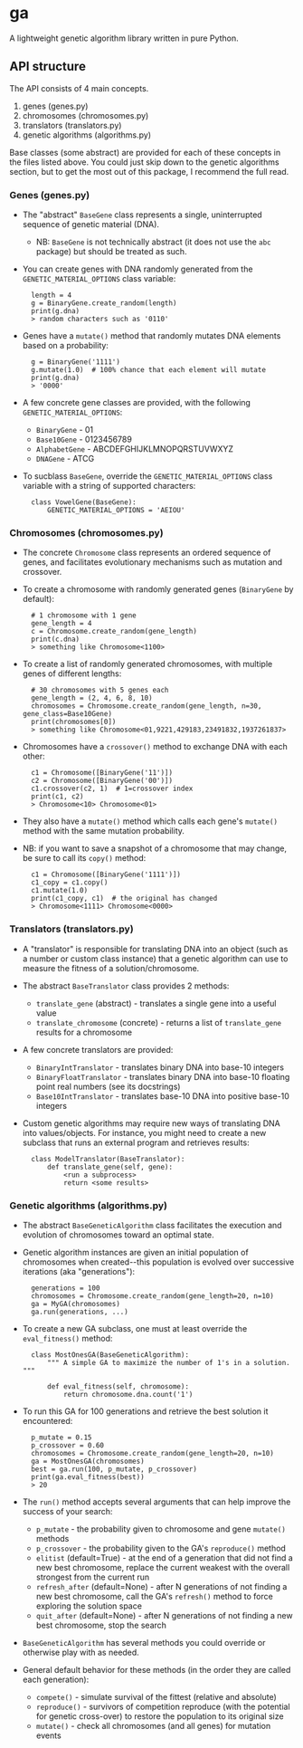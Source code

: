 # ga
A lightweight genetic algorithm library written in pure Python.

## API structure

The API consists of 4 main concepts.

  1. genes (genes.py)
  2. chromosomes (chromosomes.py)
  3. translators (translators.py)
  4. genetic algorithms (algorithms.py)
  
Base classes (some abstract) are provided for each of these concepts in the files listed above.
You could just skip down to the genetic algorithms section, but to get the most out of this package, I recommend the full read.

### Genes (genes.py)

* The "abstract" `BaseGene` class represents a single, uninterrupted sequence of genetic material (DNA).
    * NB: `BaseGene` is not technically abstract (it does not use the `abc` package) but should be treated as such.
* You can create genes with DNA randomly generated from the `GENETIC_MATERIAL_OPTIONS` class variable:

        length = 4
        g = BinaryGene.create_random(length)
        print(g.dna)
        > random characters such as '0110'
        
* Genes have a `mutate()` method that randomly mutates DNA elements based on a probability:
        
        g = BinaryGene('1111')
        g.mutate(1.0)  # 100% chance that each element will mutate
        print(g.dna)
        > '0000'

* A few concrete gene classes are provided, with the following `GENETIC_MATERIAL_OPTIONS`:
    * `BinaryGene` - 01
    * `Base10Gene` - 0123456789
    * `AlphabetGene` - ABCDEFGHIJKLMNOPQRSTUVWXYZ
    * `DNAGene` - ATCG
    
* To sucblass `BaseGene`, override the `GENETIC_MATERIAL_OPTIONS` class variable with a string of supported characters:
  
        class VowelGene(BaseGene):
            GENETIC_MATERIAL_OPTIONS = 'AEIOU'
            
### Chromosomes (chromosomes.py)

* The concrete `Chromosome` class represents an ordered sequence of genes, and facilitates evolutionary mechanisms such as mutation and crossover.
* To create a chromosome with randomly generated genes (`BinaryGene` by default):

        # 1 chromosome with 1 gene
        gene_length = 4
        c = Chromosome.create_random(gene_length)
        print(c.dna)
        > something like Chromosome<1100>
        
* To create a list of randomly generated chromosomes, with multiple genes of different lengths:

        # 30 chromosomes with 5 genes each
        gene_length = (2, 4, 6, 8, 10)
        chromosomes = Chromosome.create_random(gene_length, n=30, gene_class=Base10Gene)
        print(chromosomes[0])
        > something like Chromosome<01,9221,429183,23491832,1937261837>
        
* Chromosomes have a `crossover()` method to exchange DNA with each other:

        c1 = Chromosome([BinaryGene('11')])
        c2 = Chromosome([BinaryGene('00')])
        c1.crossover(c2, 1)  # 1=crossover index
        print(c1, c2)
        > Chromosome<10> Chromosome<01>
        
* They also have a `mutate()` method which calls each gene's `mutate()` method with the same mutation probability.
* NB: if you want to save a snapshot of a chromosome that may change, be sure to call its `copy()` method:

        c1 = Chromosome([BinaryGene('1111')])
        c1_copy = c1.copy()
        c1.mutate(1.0)
        print(c1_copy, c1)  # the original has changed
        > Chromosome<1111> Chromosome<0000>
        
### Translators (translators.py)

* A "translator" is responsible for translating DNA into an object (such as a number or custom class instance) that a genetic algorithm can use to measure the fitness of a solution/chromosome.
* The abstract `BaseTranslator` class provides 2 methods:
    * `translate_gene` (abstract) - translates a single gene into a useful value
    * `translate_chromosome` (concrete) - returns a list of `translate_gene` results for a chromosome

* A few concrete translators are provided:
    * `BinaryIntTranslator` - translates binary DNA into base-10 integers
    * `BinaryFloatTranslator` - translates binary DNA into base-10 floating point real numbers (see its docstrings)
    * `Base10IntTranslator` - translates base-10 DNA into positive base-10 integers
    
* Custom genetic algorithms may require new ways of translating DNA into values/objects. For instance, you might need
to create a new subclass that runs an external program and retrieves results:

        class ModelTranslator(BaseTranslator):
            def translate_gene(self, gene):
                <run a subprocess>
                return <some results>
                
### Genetic algorithms (algorithms.py)

* The abstract `BaseGeneticAlgorithm` class facilitates the execution and evolution of chromosomes toward an optimal state.
* Genetic algorithm instances are given an initial population of chromosomes when created--this population is evolved over successive iterations (aka "generations"):

        generations = 100
        chromosomes = Chromosome.create_random(gene_length=20, n=10)
        ga = MyGA(chromosomes)
        ga.run(generations, ...)

* To create a new GA subclass, one must at least override the `eval_fitness()` method:

        class MostOnesGA(BaseGeneticAlgorithm):
            """ A simple GA to maximize the number of 1's in a solution. """
            
            def eval_fitness(self, chromosome):
                return chromosome.dna.count('1')
                
* To run this GA for 100 generations and retrieve the best solution it encountered:

        p_mutate = 0.15
        p_crossover = 0.60
        chromosomes = Chromosome.create_random(gene_length=20, n=10) 
        ga = MostOnesGA(chromosomes)
        best = ga.run(100, p_mutate, p_crossover)
        print(ga.eval_fitness(best))
        > 20
        
* The `run()` method accepts several arguments that can help improve the success of your search:
    * `p_mutate` - the probability given to chromosome and gene `mutate()` methods
    * `p_crossover` - the probability given to the GA's `reproduce()` method
    * `elitist` (default=True) - at the end of a generation that did not find a new best chromosome, replace the current weakest with the overall strongest from the current run
    * `refresh_after` (default=None) - after N generations of not finding a new best chromosome, call the GA's `refresh()` method to force exploring the solution space
    * `quit_after` (default=None) - after N generations of not finding a new best chromosome, stop the search
* `BaseGeneticAlgorithm` has several methods you could override or otherwise play with as needed. 
* General default behavior for these methods (in the order they are called each generation):
    * `compete()` - simulate survival of the fittest (relative and absolute)
    * `reproduce()` - survivors of competition reproduce (with the potential for genetic cross-over) to restore the population to its original size
    * `mutate()` - check all chromosomes (and all genes) for mutation events